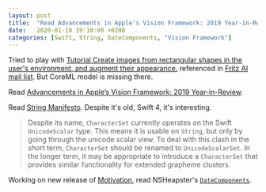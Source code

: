 ```yaml
---
layout: post
title:  "Read Advancements in Apple’s Vision Framework: 2019 Year-in-Review; Swift's String Manifesto"
date:   2020-01-10 19:10:00 +0200
categories: [Swift, String, DateComponents, "Vision Framework"]
---
```

Tried to play with [Tutorial Create images from rectangular shapes in the user's environment, and augment their appearance.](https://github.com/martco/altered-beast) referenced in [Fritz AI mail list](https://www.fritz.ai). But CoreML model is missing there.

Read [Advancements in Apple’s Vision Framework: 2019 Year-in-Review](https://heartbeat.fritz.ai/advancements-in-apples-vision-framework-2019-year-in-review-4c9d3ad5b138).

Read [String Manifesto](https://github.com/apple/swift/blob/master/docs/StringManifesto.md). Despite it's old, Swift 4, it's interesting. 

> Despite its name, `CharacterSet` currently operates on the Swift `UnicodeScalar` type. This means it is usable on `String`, but only by going through the unicode scalar view. To deal with this clash in the short term, `CharacterSet` should be renamed to `UnicodeScalarSet`. In the longer term, it may be appropriate to introduce a `CharacterSet` that provides similar functionality for extended grapheme clusters. 

Working on new release of [Motivation](https://github.com/valeriyvan/Motivation), read NSHeapster's [`DateComponents`](https://nshipster.com/datecomponents/).
